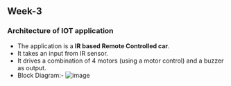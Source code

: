 ## Week-3
### Architecture of IOT application
  - The application is a **IR based Remote Controlled car**. 
  - It takes an input from IR sensor.
  - It drives a combination of 4 motors (using a motor control) and a buzzer as output.
  - Block Diagram:-
    ![image](https://github.com/VamsiKaparthi/riscv-hdp/assets/89274263/a0816b8c-bb8f-4b75-8bfb-824e513292eb)


